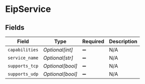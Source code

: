 # EipService


## Fields

| Field              | Type               | Required           | Description        |
| ------------------ | ------------------ | ------------------ | ------------------ |
| `capabilities`     | *Optional[int]*    | :heavy_minus_sign: | N/A                |
| `service_name`     | *Optional[str]*    | :heavy_minus_sign: | N/A                |
| `supports_tcp`     | *Optional[bool]*   | :heavy_minus_sign: | N/A                |
| `supports_udp`     | *Optional[bool]*   | :heavy_minus_sign: | N/A                |